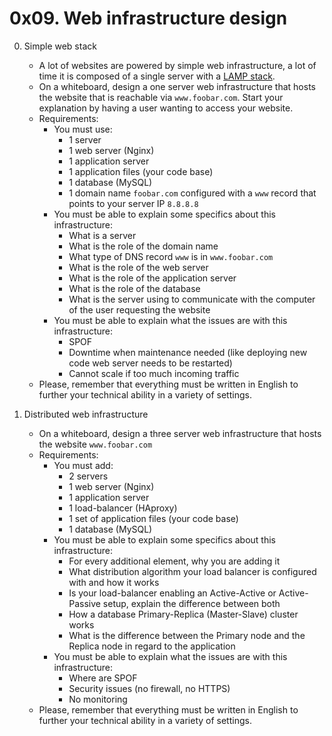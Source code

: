 # 0x09. Web infrastructure design

0. Simple web stack
	- A lot of websites are powered by simple web infrastructure, a lot of time it is composed of a single server with a [LAMP stack](https://en.wikipedia.org/wiki/LAMP_%28software_bundle%29).
	- On a whiteboard, design a one server web infrastructure that hosts the website that is reachable via `www.foobar.com`. Start your explanation by having a user wanting to access your website.
	- Requirements:
		- You must use:
			- 1 server
			- 1 web server (Nginx)
			- 1 application server
			- 1 application files (your code base)
			- 1 database (MySQL)
			- 1 domain name `foobar.com` configured with a `www` record that points to your server IP `8.8.8.8`
		- You must be able to explain some specifics about this infrastructure:
			- What is a server
			- What is the role of the domain name
			- What type of DNS record `www` is in `www.foobar.com`
			- What is the role of the web server
			- What is the role of the application server
			- What is the role of the database
			- What is the server using to communicate with the computer of the user requesting the website
		- You must be able to explain what the issues are with this infrastructure:
			- SPOF
			- Downtime when maintenance needed (like deploying new code web server needs to be restarted)
			- Cannot scale if too much incoming traffic
	- Please, remember that everything must be written in English to further your technical ability in a variety of settings.

1. Distributed web infrastructure
	- On a whiteboard, design a three server web infrastructure that hosts the website `www.foobar.com`
	- Requirements:
		- You must add:
			- 2 servers
			- 1 web server (Nginx)
			- 1 application server
			- 1 load-balancer (HAproxy)
			- 1 set of application files (your code base)
			- 1 database (MySQL)
		- You must be able to explain some specifics about this infrastructure:
			- For every additional element, why you are adding it
			- What distribution algorithm your load balancer is configured with and how it works
			- Is your load-balancer enabling an Active-Active or Active-Passive setup, explain the difference between both
			- How a database Primary-Replica (Master-Slave) cluster works
			- What is the difference between the Primary node and the Replica node in regard to the application
		- You must be able to explain what the issues are with this infrastructure:
			- Where are SPOF
			- Security issues (no firewall, no HTTPS)
			- No monitoring
	- Please, remember that everything must be written in English to further your technical ability in a variety of settings. 

